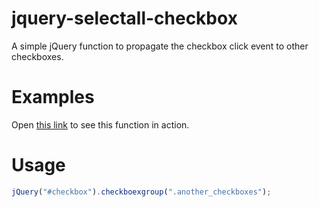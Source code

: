 jquery-selectall-checkbox
=========================

A simple jQuery function to propagate the checkbox click event to other checkboxes.

# Examples
Open [this link](https://raw.github.com/jonathanhds/jquery-selectall-checkbox/master/examples.html) to see this function in action.

# Usage

```javascript
jQuery("#checkbox").checkboexgroup(".another_checkboxes");
```

